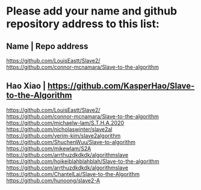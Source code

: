 # Please add your name and github repository address to this list:

## Name | Repo address
https://github.com/LouisEastt/Slave2/ <br/>
https://github.com/connor-mcnamara/Slave-to-the-algorithm <br/>
## Hao Xiao | https://github.com/KasperHao/Slave-to-the-Algorithm <br/>
https://github.com/LouisEastt/Slave2/ <br/>
https://github.com/connor-mcnamara/Slave-to-the-algorithm <br/>
https://github.com/michaelw-lam/S.T.H.A.2020 <br/>
https://github.com/nicholaswinter/slave2al <br/>
https://github.com/yerim-kim/slave2algorithm <br/>
https://github.com/ShuchenWuu/Slave-to-algorithm <br/>
https://github.com/mikewlam/S2A <br/>
https://github.com/arrthuzdkdkdk/algorithmslave <br/>
https://github.com/hoikeiblahblahblah/Slave-to-the-algorithm <br/>
https://github.com/arrthuzdkdkdk/algorithmslave <br/>
https://github.com/ChantelLai/Slave-to-the-Algorithm <br/>
https://github.com/hunoong/slave2-A
